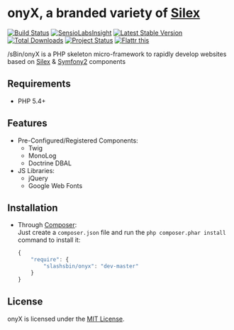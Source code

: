 onyX, a branded variety of [Silex][1]
=====================================

[![Build Status](https://travis-ci.org/slashsBin/onyX.png?branch=master)](https://travis-ci.org/slashsBin/onyX) [![SensioLabsInsight](https://insight.sensiolabs.com/projects/28d456be-5cfb-42ba-a908-eb21cd76d1c4/mini.png)](https://insight.sensiolabs.com/projects/28d456be-5cfb-42ba-a908-eb21cd76d1c4) [![Latest Stable Version](https://poser.pugx.org/slashsbin/onyx/v/stable.png)](https://packagist.org/packages/slashsbin/onyx) [![Total Downloads](https://poser.pugx.org/slashsbin/onyx/downloads.png)](https://packagist.org/packages/slashsbin/onyx) [![Project Status](http://stillmaintained.com/slashsBin/onyX.png)](http://stillmaintained.com/slashsBin/onyX) [![Flattr this](http://api.flattr.com/button/flattr-badge-large.png)](https://flattr.com/submit/auto?user_id=slashsbin&url=https%3A%2F%2Fgithub.com%2FslashsBin%2FonyX) <script type="text/javascript" src="http://www.ohloh.net/p/652068/widgets/project_thin_badge.js"></script>


/sBin/onyX is a PHP skeleton micro-framework to rapidly develop websites based on [Silex][1] & [Symfony2][2] components

Requirements
------------
+ PHP 5.4+

Features
--------
+ Pre-Configured/Registered Components:
    + Twig
    + MonoLog
    + Doctrine DBAL
+ JS Libraries:
    + jQuery
    + Google Web Fonts

Installation
------------
+ Through [Composer][3]:  
    Just create a `composer.json` file and run the `php composer.phar install`
    command to install it:

    ```javascript
    {
        "require": {
            "slashsbin/onyx": "dev-master"
        }
    }
    ```

License
-------
onyX is licensed under the [MIT License](http://slashsbin.mit-license.org/).

[1]: http://silex.sensiolabs.org
[2]: http://symfony.com
[3]: http://getcomposer.org
